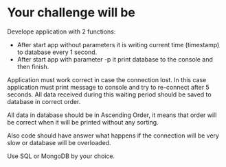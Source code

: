 # Your challenge will be
Develope application with 2 functions:
* After start app without parameters it is writing current time (timestamp) to database every 1 second.
* After start app with parameter -p it print database to the console and then finish.

Application must work correct in case the connection lost. In this case application must print message to console 
and try to re-connect after 5 seconds. All data received during this waiting period should be saved to database 
in correct order. 

All data in database should be in Ascending Order, it means that order will be correct when it will be printed 
without any sorting.

Also code should have answer what happens if the connection will be very slow or database will be overloaded.

Use SQL or MongoDB by your choice.